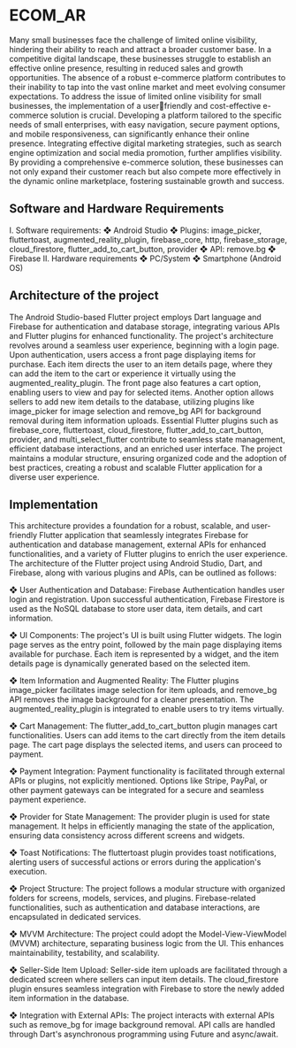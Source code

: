 # ECOM_AR
Many small businesses face the challenge of limited online visibility, hindering their ability to reach and 
attract a broader customer base. In a competitive digital landscape, these businesses struggle to establish 
an effective online presence, resulting in reduced sales and growth opportunities. The absence of a 
robust e-commerce platform contributes to their inability to tap into the vast online market and meet 
evolving consumer expectations.
To address the issue of limited online visibility for small businesses, the implementation of a userfriendly and cost-effective e-commerce solution is crucial. Developing a platform tailored to the specific 
needs of small enterprises, with easy navigation, secure payment options, and mobile responsiveness, 
can significantly enhance their online presence. Integrating effective digital marketing strategies, such 
as search engine optimization and social media promotion, further amplifies visibility. By providing a 
comprehensive e-commerce solution, these businesses can not only expand their customer reach but 
also compete more effectively in the dynamic online marketplace, fostering sustainable growth and 
success.
## Software and Hardware Requirements
I. Software requirements:
❖ Android Studio
❖ Plugins: image_picker, fluttertoast, augmented_reality_plugin, firebase_core, http, 
firebase_storage, cloud_firestore, flutter_add_to_cart_button, provider
❖ API: remove.bg
❖ Firebase
II. Hardware requirements
❖ PC/System
❖ Smartphone (Android OS)
## Architecture of the project
The Android Studio-based Flutter project employs Dart language and Firebase for authentication and 
database storage, integrating various APIs and Flutter plugins for enhanced functionality. The project's 
architecture revolves around a seamless user experience, beginning with a login page. Upon 
authentication, users access a front page displaying items for purchase. Each item directs the user to an 
item details page, where they can add the item to the cart or experience it virtually using the 
augmented_reality_plugin. The front page also features a cart option, enabling users to view and pay for 
selected items. Another option allows sellers to add new item details to the database, utilizing plugins 
like image_picker for image selection and remove_bg API for background removal during item 
information uploads. Essential Flutter plugins such as firebase_core, fluttertoast, cloud_firestore, 
flutter_add_to_cart_button, provider, and multi_select_flutter contribute to seamless state management, 
efficient database interactions, and an enriched user interface. The project maintains a modular 
structure, ensuring organized code and the adoption of best practices, creating a robust and scalable 
Flutter application for a diverse user experience.
## Implementation
This architecture provides a foundation for a robust, scalable, and user-friendly Flutter application that 
seamlessly integrates Firebase for authentication and database management, external APIs for enhanced 
functionalities, and a variety of Flutter plugins to enrich the user experience. 
The architecture of the Flutter project using Android Studio, Dart, and Firebase, along with various 
plugins and APIs, can be outlined as follows:

❖ User Authentication and Database:
Firebase Authentication handles user login and registration. Upon successful authentication, 
Firebase Firestore is used as the NoSQL database to store user data, item details, and cart 
information.

❖ UI Components:
The project's UI is built using Flutter widgets. The login page serves as the entry point, followed 
by the main page displaying items available for purchase. Each item is represented by a widget, 
and the item details page is dynamically generated based on the selected item.

❖ Item Information and Augmented Reality:
The Flutter plugins image_picker facilitates image selection for item uploads, and remove_bg API 
removes the image background for a cleaner presentation. The augmented_reality_plugin is 
integrated to enable users to try items virtually.

❖ Cart Management:
The flutter_add_to_cart_button plugin manages cart functionalities. Users can add items to the cart 
directly from the item details page. The cart page displays the selected items, and users can 
proceed to payment.

❖ Payment Integration:
Payment functionality is facilitated through external APIs or plugins, not explicitly mentioned. 
Options like Stripe, PayPal, or other payment gateways can be integrated for a secure and 
seamless payment experience.

❖ Provider for State Management:
The provider plugin is used for state management. It helps in efficiently managing the state of the 
application, ensuring data consistency across different screens and widgets.

❖ Toast Notifications:
The fluttertoast plugin provides toast notifications, alerting users of successful actions or errors 
during the application's execution.

❖ Project Structure:
The project follows a modular structure with organized folders for screens, models, services, and 
plugins. Firebase-related functionalities, such as authentication and database interactions, are 
encapsulated in dedicated services.

❖ MVVM Architecture:
The project could adopt the Model-View-ViewModel (MVVM) architecture, separating business 
logic from the UI. This enhances maintainability, testability, and scalability.

❖ Seller-Side Item Upload:
Seller-side item uploads are facilitated through a dedicated screen where sellers can input item 
details. The cloud_firestore plugin ensures seamless integration with Firebase to store the newly 
added item information in the database.

❖ Integration with External APIs:
The project interacts with external APIs such as remove_bg for image background removal. API 
calls are handled through Dart's asynchronous programming using Future and async/await.
